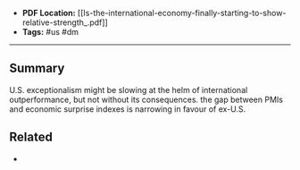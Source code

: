 
- **PDF Location:** [[Is-the-international-economy-finally-starting-to-show-relative-strength_.pdf]]
- **Tags:** #us #dm 

---
## Summary

U.S. exceptionalism might be slowing at the helm of international outperformance, but not without its consequences. the gap between PMIs and economic surprise indexes is narrowing in favour of ex-U.S.
## Related
- 


